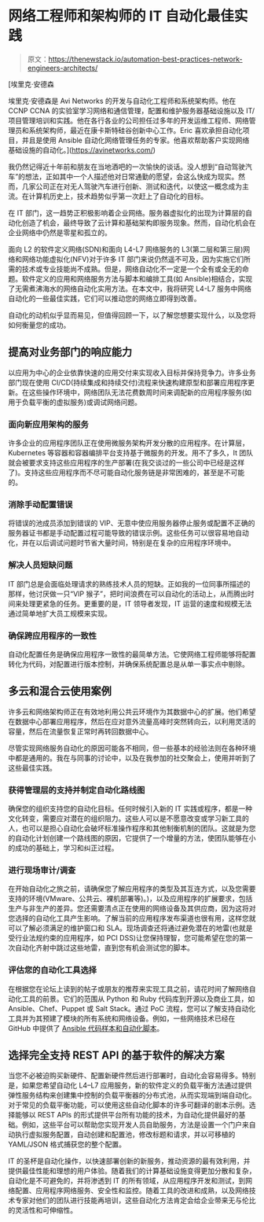 # 网络工程师和架构师的 IT 自动化最佳实践

> 原文：<https://thenewstack.io/automation-best-practices-network-engineers-architects/>

[](https://avinetworks.com/)

 [埃里克·安德森

埃里克·安德森是 Avi Networks 的开发与自动化工程师和系统架构师。他在 CCNP CCNA 的实验室学习网络和通信管理，配置和维护服务器基础设施以及 IT/项目管理培训和实践。他在各行各业的公司担任过多年的开发运维工程师、网络管理员和系统架构师，最近在康卡斯特硅谷创新中心工作。Eric 喜欢承担自动化项目，并且是使用 Ansible 自动化网络管理任务的专家。他喜欢帮助客户实现网络基础设施的自动化。](https://avinetworks.com/) [](https://avinetworks.com/)

我仍然记得近十年前和朋友在当地酒吧的一次愉快的谈话。没人想到“自动驾驶汽车”的想法，正如其中一个人描述他对日常通勤的愿望，会这么快成为现实。然而，几家公司正在对无人驾驶汽车进行创新、测试和迭代，以使这一概念成为主流。在计算机历史上，技术趋势似乎第一次赶上了自动化的目标。

在 IT 部门，这一趋势正积极影响着企业网络。服务器虚拟化的出现为计算层的自动化创造了机会，最终导致了云计算和基础架构即服务现象。然而，自动化机会在企业网络中仍然是零星和孤立的。

面向 L2 的软件定义网络(SDN)和面向 L4-L7 网络服务的 L3(第二层和第三层)网络和网络功能虚拟化(NFV)对于许多 IT 部门来说仍然遥不可及，因为实施它们所需的技术或专业技能尚不成熟。但是，网络自动化不一定是一个全有或全无的命题。软件定义的应用和网络服务方法与脚本和编排工具(如 Ansible)相结合，实现了无需煮沸海水的网络自动化实用方法。在本文中，我将研究 L4-L7 服务中网络自动化的一些最佳实践，它们可以推动您的网络立即得到改善。

自动化的动机似乎显而易见，但值得回顾一下，以了解您想要实现什么，以及您将如何衡量您的成功。

## 提高对业务部门的响应能力

以应用为中心的企业依靠快速的应用交付来实现收入目标并保持竞争力。许多业务部门现在使用 CI/CD(持续集成和持续交付)流程来快速构建原型和部署应用程序更新。在这些操作环境中，网络团队无法花费数周时间来调配新的应用程序服务(如用于负载平衡的虚拟服务)或调试网络问题。

### 面向新应用架构的服务

许多企业的应用程序团队正在使用微服务架构开发分散的应用程序。在计算层，Kubernetes 等容器和容器编排平台支持基于微服务的开发。用不了多久，It 团队就会被要求支持这些应用程序的生产部署(在我交谈过的一些公司中已经是这样了)。支持这些应用程序而不尽可能自动化服务链是非常困难的，甚至是不可能的。

### 消除手动配置错误

将错误的池成员添加到错误的 VIP、无意中使应用服务器停止服务或配置不正确的服务器证书都是手动配置过程可能导致的错误示例。这些任务可以很容易地自动化，并在以后调试问题时节省大量时间，特别是在复杂的应用程序环境中。

### 解决人员短缺问题

IT 部门总是会面临处理请求的熟练技术人员的短缺。正如我的一位同事所描述的那样，他讨厌做一只“VIP 猴子”，把时间浪费在可以自动化的活动上，从而腾出时间来处理更紧急的任务。更重要的是，IT 领导者发现，IT 运营的速度和规模无法通过简单地扩大员工规模来实现。

### 确保跨应用程序的一致性

自动化配置任务是确保应用程序一致性的最简单方法。它使网络工程师能够将配置转化为代码，对配置进行版本控制，并确保系统配置总是从单一事实点中剔除。

## 多云和混合云使用案例

许多云和网络架构师正在有效地利用公共云环境作为其数据中心的扩展。他们希望在数据中心部署应用程序，然后在应对意外流量高峰时突然转向云，以利用灵活的容量，然后在流量恢复正常时再转回数据中心。

尽管实现网络服务自动化的原因可能各不相同，但一些基本的经验法则在各种环境中都是通用的。我在与同事的讨论中，以及在我参加的社交聚会上，使用并听到了这些最佳实践。

### 获得管理层的支持并制定自动化路线图

确保您的组织支持您的自动化目标。任何时候引入新的 IT 实践或程序，都是一种文化转变，需要应对潜在的组织阻力。这些人可以是不愿意改变或学习新工具的人，也可以是担心自动化会破坏标准操作程序和其他制衡机制的团队。这就是为您的自动化计划创建一个路线图的原因，它提供了一个增量的方法，使团队能够在小的成功的基础上，学习和纠正过程。

### 进行现场审计/调查

在开始自动化之旅之前，请确保您了解应用程序的类型及其互连方式，以及您需要支持的环境(VMware、公共云、裸机部署等)。)，以及应用程序的扩展要求，包括生产与非生产的差异。您还需要清点正在使用的网络设备及其供应商，因为这将对您选择的自动化工具产生影响。了解当前的应用程序发布渠道也很有用，这样您就可以了解必须满足的维护窗口和 SLA。现场调查还将通过避免潜在的地雷(也就是受行业法规约束的应用程序，如 PCI DSS)让您保持理智，您可能希望在您的第一次自动化齐射中跳过这些地雷，直到您有机会测试您的脚本。

### 评估您的自动化工具选择

在根据您在论坛上读到的帖子或朋友的推荐来实现工具之前，请花时间了解网络自动化工具的前景。它们的范围从 Python 和 Ruby 代码库到开源以及商业工具，如 Ansible、Chef、Puppet 或 Salt Stack。通过 PoC 流程，您可以了解支持自动化工具并为其预建了模块的所有系统和网络设备。例如，一些网络技术已经在 GitHub 中提供了 [Ansible 代码样本和自动化脚本](https://github.com/avinetworks/ansible-role-avisdk)。

## 选择完全支持 REST API 的基于软件的解决方案

当您不必被迫购买新硬件、配置新硬件然后进行部署时，自动化会容易得多。特别是，如果您希望自动化 L4–L7 应用服务，新的软件定义的负载平衡方法通过提供弹性服务结构来创建集中控制的负载平衡器的分布式池，从而实现端到端自动化。对于常见的负载平衡功能，可以使用这些自动化脚本的许多可翻译的剧本示例。选择能够以 REST APIs 的形式提供平台所有功能的技术，为自动化提供最好的基础。例如，这些平台可以帮助您实现开发人员自助服务，方法是设置一个门户来自动执行虚拟服务配置，自动创建和配置池，修改标题和请求，并以可移植的 YAML/JSON 格式捕获您的整个配置。

IT 的圣杯是自动化操作，以快速部署创新的新服务，推动资源的最有效利用，并提供最佳性能和理想的用户体验。随着我们的计算基础设施变得更加分散和复杂，自动化是不可避免的，并将渗透到 IT 的所有领域，从应用程序开发和测试，到网络配置、应用程序网络服务、安全性和监控。随着工具的改进和成熟，以及网络技术专家对他们的团队进行技能再培训，这些自动化方法肯定会给企业带来无与伦比的灵活性和可伸缩性。

<svg xmlns:xlink="http://www.w3.org/1999/xlink" viewBox="0 0 68 31" version="1.1"><title>Group</title> <desc>Created with Sketch.</desc></svg>